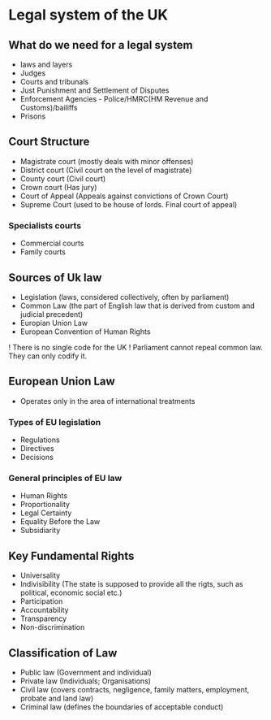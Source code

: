 # Legal system of the UK

## What do we need for a legal system
- laws and layers
- Judges
- Courts and tribunals
- Just Punishment and Settlement of Disputes
- Enforcement Agencies - Police/HMRC(HM Revenue and Customs)/bailiffs
- Prisons

## Court Structure
- Magistrate court (mostly deals with minor offenses) 
- District court (Civil court on the level of magistrate)
- County court (Civil court)
- Crown court (Has jury)
- Court of Appeal (Appeals against convictions of Crown Court)
- Supreme Court (used to be house of lords. Final court of appeal)
### Specialists courts
- Commercial courts
- Family courts

## Sources of Uk law
- Legislation (laws, considered collectively, often by parliament)
- Common Law (the part of English law that is derived from custom and judicial precedent)
- Europian Union Law
- European Convention of Human Rights

! There is no single code for the UK !
Parliament cannot repeal common law. They can only codify it.

## European Union Law
- Operates only in the area of international treatments
### Types of EU legislation
- Regulations
- Directives
- Decisions
### General principles of EU law
-  Human Rights
-  Proportionality
-  Legal Certainty 
-  Equality Before the Law
-  Subsidiarity

## Key Fundamental Rights
- Universality
- Indivisibility (The state is supposed to provide all the rigts, such as political, economic social etc.)
- Participation
- Accountability
- Transparency
- Non-discrimination

## Classification of Law
- Public law (Government and individual)
- Private law (Individuals; Organisations)
- Civil law (covers contracts, negligence, family matters, employment, probate and land law)
- Criminal law (defines the boundaries of acceptable conduct)
